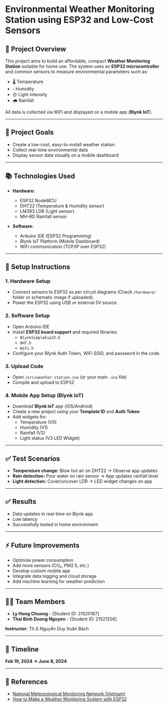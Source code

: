 
# Environmental Weather Monitoring Station using ESP32 and Low-Cost Sensors

## 📌 Project Overview

This project aims to build an affordable, compact **Weather Monitoring Station** suitable for home use. The system uses an **ESP32 microcontroller** and common sensors to measure environmental parameters such as:

- 🌡️ Temperature  
- 💧 Humidity  
- 🌞 Light intensity  
- 🌧️ Rainfall   

All data is collected via WiFi and displayed on a mobile app (**Blynk IoT**).

---

## 🎯 Project Goals

- Create a low-cost, easy-to-install weather station
- Collect real-time environmental data
- Display sensor data visually on a mobile dashboard

---

## 📚 Technologies Used

- **Hardware:**
  - ESP32 NodeMCU
  - DHT22 (Temperature & Humidity sensor)
  - LM393 LDR (Light sensor)
  - MH-RD Rainfall sensor

- **Software:**
  - Arduino IDE (ESP32 Programming)
  - Blynk IoT Platform (Mobile Dashboard)
  - WiFi communication (TCP/IP over ESP32)

---

## 🚀 Setup Instructions

### 1. Hardware Setup

- Connect sensors to ESP32 as per circuit diagrams (Check `/hardware/` folder or schematic image if uploaded).
- Power the ESP32 using USB or external 5V source.

### 2. Software Setup

- Open Arduino IDE
- Install **ESP32 board support** and required libraries:
  - `BlynkSimpleEsp32.h`
  - `DHT.h`
  - `WiFi.h`
- Configure your Blynk Auth Token, WiFi SSID, and password in the code.

### 3. Upload Code

- Open `/src/weather_station.ino` (or your main `.ino` file)
- Compile and upload to ESP32

### 4. Mobile App Setup (Blynk IoT)

- Download **Blynk IoT** app (iOS/Android)
- Create a new project using your **Template ID** and **Auth Token**
- Add widgets for:
  - Temperature (V0)
  - Humidity (V1)
  - Rainfall (V2)
  - Light status (V3 LED Widget)

---

## ✅ Test Scenarios

- **Temperature change:** Blow hot air on DHT22 → Observe app updates
- **Rain detection:** Pour water on rain sensor → App updates rainfall level
- **Light detection:** Cover/uncover LDR → LED widget changes on app

---

## ✅ Results

- Data updates in real-time on Blynk app
- Low latency
- Successfully tested in home environment

---

## ⚡ Future Improvements

- Optimize power consumption
- Add more sensors (CO₂, PM2.5, etc.)
- Develop custom mobile app
- Integrate data logging and cloud storage
- Add machine learning for weather prediction

---

## 👨‍💻 Team Members

- **Ly Hong Chuong** - [Student ID: 21520167]  
- **Thai Binh Duong Nguyen** - [Student ID: 21521206]  

**Instructor:** Th.S Nguyễn Duy Xuân Bách

---

## 📅 Timeline  
**Feb 19, 2024 → June 8, 2024**

---

## 📎 References

- [National Meteorological Monitoring Network (Vietnam)](https://veia.com.vn/mang-luoi-quan-trac-cua-trung-tam-khi-tuong-thuy-van-quoc-gia)
- [How to Make a Weather Monitoring System with ESP32](https://srituhobby.com/how-to-make-a-weather-monitoring-system-with-esp32-board/)
